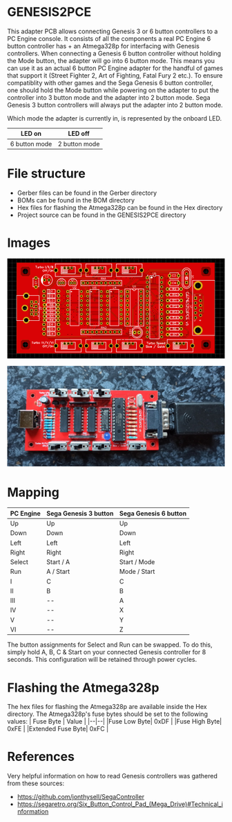 # GENESIS2PCE

This adapter PCB allows connecting Genesis 3 or 6 button controllers to a PC Engine console.
It consists of all the components a real PC Engine 6 button controller has + an Atmega328p for interfacing with Genesis controllers.
When connecting a Genesis 6 button controller without holding the Mode button, the adapter will go into 6 button mode.
This means you can use it as an actual 6 button PC Engine adapter for the handful of games that support it (Street Fighter 2, Art of Fighting, Fatal Fury 2 etc.).
To ensure compatiblity with other games and the Sega Genesis 6 button controller, one should hold the Mode button while powering on the adapter to put the controller into 3 button mode and the adapter into 2 button mode. Sega Genesis 3 button controllers will always put the adapter into 2 button mode.

Which mode the adapter is currently in, is represented by the onboard LED.

| LED on | LED off |
|--|--|
| 6 button mode | 2 button mode |

# File structure
- Gerber files can be found in the Gerber directory
- BOMs can be found in the BOM directory
- Hex files for flashing the Atmega328p can be found in the Hex directory
- Project source can be found in the GENESIS2PCE directory

# Images
![PCB](https://github.com/Infinest/GENESIS2PCE/blob/master/Images/boardv3.jpg)

![PHOTO](https://github.com/Infinest/GENESIS2PCE/blob/master/Images/boardv3_real.jpg)

# Mapping
| PC Engine | Sega Genesis 3 button | Sega Genesis 6 button|
|--|--|--|
| Up | Up | Up |
| Down| Down | Down |
| Left| Left | Left |
| Right| Right | Right |
| Select | Start / A | Start / Mode|
| Run | A / Start | Mode / Start |
| I | C | C |
| II | B | B |
| III |--| A |
| IV |--| X |
| V |--| Y |
| VI |--| Z |

The button assignments for Select and Run can be swapped. To do this, simply hold A, B, C & Start on your  connected Genesis controller for 8 seconds. This configuration will be retained through power cycles.

# Flashing the Atmega328p

The hex files for flashing the Atmega328p are available inside the Hex directory.
The Atmega328p's fuse bytes should be set to the following values:
| Fuse Byte | Value |
|--|--|
|Fuse Low Byte| 0xDF |
|Fuse High Byte| 0xFE |
|Extended Fuse Byte| 0xFC |

# References
Very helpful information on how to read Genesis controllers was gathered from these sources:
* https://github.com/jonthysell/SegaController
* https://segaretro.org/Six_Button_Control_Pad_(Mega_Drive)#Technical_information 
